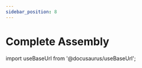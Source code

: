 ```yaml
---
sidebar_position: 8
---
```


# Complete Assembly 

import useBaseUrl from '@docusaurus/useBaseUrl';


<div>
    <object data={useBaseUrl('/img/test/OpticalSubassembly.svg')} type="image/svg+xml" id="mySVG"></object>
</div>